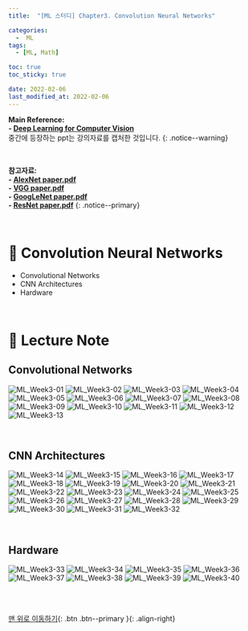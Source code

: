 ```yaml
---
title:  "[ML 스터디] Chapter3. Convolution Neural Networks" 

categories:
  -  ML
tags:
  - [ML, Math]

toc: true
toc_sticky: true

date: 2022-02-06
last_modified_at: 2022-02-06
---
```


**Main Reference: <br>- [Deep Learning for Computer Vision](https://www.youtube.com/watch?v=dJYGatp4SvA&list=PL5-TkQAfAZFbzxjBHtzdVCWE0Zbhomg7r)** <br> 중간에 등장하는 ppt는 강의자료를 캡처한 것입니다.
{: .notice--warning}


<br>

**참고자료: <br>- [AlexNet paper.pdf](https://github.com/inhopp/inhopp/files/8009772/AlexNet.paper.pdf) <br>- [VGG paper.pdf](https://github.com/inhopp/inhopp/files/8009774/VGG.paper.pdf) <br>- [GoogLeNet paper.pdf](https://github.com/inhopp/inhopp/files/8009770/GoogLeNet.paper.pdf) <br>- [ResNet paper.pdf](https://github.com/inhopp/inhopp/files/8009771/ResNet.paper.pdf)**
{: .notice--primary}


<br>


# 🚌 Convolution Neural Networks

- Convolutional Networks
- CNN Architectures
- Hardware


<br>



# 🚌 Lecture Note

## Convolutional Networks

![ML_Week3-01](https://user-images.githubusercontent.com/96368476/152672950-be8e4b40-e499-485a-9eb9-c1990e5cfe9c.jpg)
![ML_Week3-02](https://user-images.githubusercontent.com/96368476/152672953-3a703d55-4849-4eaf-9abb-0e76d7ef25b0.jpg)
![ML_Week3-03](https://user-images.githubusercontent.com/96368476/152672956-19f01c4c-d8e0-4868-bec7-7b226eea5cfb.jpg)
![ML_Week3-04](https://user-images.githubusercontent.com/96368476/152672958-c717ac0b-bd68-4c20-8aeb-b6ce5204aeaf.jpg)
![ML_Week3-05](https://user-images.githubusercontent.com/96368476/152672959-68736547-037d-49c1-a47d-b65ddbf4f714.jpg)
![ML_Week3-06](https://user-images.githubusercontent.com/96368476/152672948-d1bc84d6-5f6d-488a-ae4b-a313625b9c55.jpg)
![ML_Week3-07](https://user-images.githubusercontent.com/96368476/152672988-e028200e-1c1b-4f14-b92d-96eb333e2a5b.jpg)
![ML_Week3-08](https://user-images.githubusercontent.com/96368476/152672990-ad303ea5-0adf-4ab3-9e36-263e953b993e.jpg)
![ML_Week3-09](https://user-images.githubusercontent.com/96368476/152672991-cc3287de-a14b-459c-bef3-bf9aeb75007f.jpg)
![ML_Week3-10](https://user-images.githubusercontent.com/96368476/152672993-7b9df462-3c03-40c6-9e81-68c63b49f8cf.jpg)
![ML_Week3-11](https://user-images.githubusercontent.com/96368476/152672995-a62a5c01-1fcd-4966-bc9f-d1c16d93bf63.jpg)
![ML_Week3-12](https://user-images.githubusercontent.com/96368476/152672996-b9e77855-1b5b-423c-9b01-8e22ec606f39.jpg)
![ML_Week3-13](https://user-images.githubusercontent.com/96368476/152672999-cbc34303-db25-49c2-bbab-27a4ccbc2cd2.jpg)



<br>


## CNN Architectures

![ML_Week3-14](https://user-images.githubusercontent.com/96368476/152673050-5a74d0c2-3b05-47e4-bba3-8def29b9a13a.jpg)
![ML_Week3-15](https://user-images.githubusercontent.com/96368476/152673051-0af3b182-2a11-486c-b79b-3a7b1574c581.jpg)
![ML_Week3-16](https://user-images.githubusercontent.com/96368476/152673052-59a21cde-fded-48e7-82fb-0f8b814b6a97.jpg)
![ML_Week3-17](https://user-images.githubusercontent.com/96368476/152673053-d49ca4c3-700a-4322-a797-304ad4c5bfec.jpg)
![ML_Week3-18](https://user-images.githubusercontent.com/96368476/152673055-26591c92-1407-4bb8-baca-540a355a7ac6.jpg)
![ML_Week3-19](https://user-images.githubusercontent.com/96368476/152673056-42d3605e-b900-4739-80dd-6a97e535da5b.jpg)
![ML_Week3-20](https://user-images.githubusercontent.com/96368476/152673068-c25a209c-0f6b-4fae-a698-be3d4f5043ef.jpg)
![ML_Week3-21](https://user-images.githubusercontent.com/96368476/152673070-3a932eb0-7b3e-4e99-9520-1df6f5278146.jpg)
![ML_Week3-22](https://user-images.githubusercontent.com/96368476/152673071-a1f10768-494d-4928-a78b-f70f9ccd3873.jpg)
![ML_Week3-23](https://user-images.githubusercontent.com/96368476/152673072-5ad7fcdb-47db-46a6-be86-f7b47f94f43d.jpg)
![ML_Week3-24](https://user-images.githubusercontent.com/96368476/152673073-4c0d456b-44c0-4ac5-8a14-b309a7dbde76.jpg)
![ML_Week3-25](https://user-images.githubusercontent.com/96368476/152673074-f9ec3f4b-6366-419f-a6f6-5d8ae96bb123.jpg)
![ML_Week3-26](https://user-images.githubusercontent.com/96368476/152673103-a94706e6-4ffd-4a6e-b5c3-e1d8bdb36acf.jpg)
![ML_Week3-27](https://user-images.githubusercontent.com/96368476/152673106-bf9e6a6a-8a6c-449a-b164-3cedf74232d5.jpg)
![ML_Week3-28](https://user-images.githubusercontent.com/96368476/152673107-c4652574-2f3d-4312-838e-19a9aea871ef.jpg)
![ML_Week3-29](https://user-images.githubusercontent.com/96368476/152673109-a193de32-762e-4e5d-a56b-4ee33f0b4df4.jpg)
![ML_Week3-30](https://user-images.githubusercontent.com/96368476/152673111-89863678-2d43-4ae3-9409-93e2db569dc9.jpg)
![ML_Week3-31](https://user-images.githubusercontent.com/96368476/152673113-ec6193e5-0e91-4349-a9b6-91f00ceb9719.jpg)
![ML_Week3-32](https://user-images.githubusercontent.com/96368476/152673115-6f633ffb-eefc-4df7-ac54-07a521498f53.jpg)




<br>


## Hardware

![ML_Week3-33](https://user-images.githubusercontent.com/96368476/152673170-f49dc8df-3a2e-4c02-80b9-5caa62f77cb1.jpg)
![ML_Week3-34](https://user-images.githubusercontent.com/96368476/152673172-f0be55ca-3a2c-4677-85fd-9c133c371e03.jpg)
![ML_Week3-35](https://user-images.githubusercontent.com/96368476/152673173-4776896f-ab35-46b6-bf7a-f45c6c9eb783.jpg)
![ML_Week3-36](https://user-images.githubusercontent.com/96368476/152673174-67149178-16a4-4d35-b280-192f2ecc46f0.jpg)
![ML_Week3-37](https://user-images.githubusercontent.com/96368476/152673175-f38065dc-afed-42eb-9306-311ae1aaa094.jpg)
![ML_Week3-38](https://user-images.githubusercontent.com/96368476/152673176-c9c83c2d-7326-4e10-96e5-ee182860b3df.jpg)
![ML_Week3-39](https://user-images.githubusercontent.com/96368476/152673178-8821136f-ae1c-46c3-bf50-fe5d100c1b4f.jpg)
![ML_Week3-40](https://user-images.githubusercontent.com/96368476/152673180-4594b5ba-5a47-4e84-a4db-12c67ed7e531.jpg)







<br>
<br>

[맨 위로 이동하기](#){: .btn .btn--primary }{: .align-right}